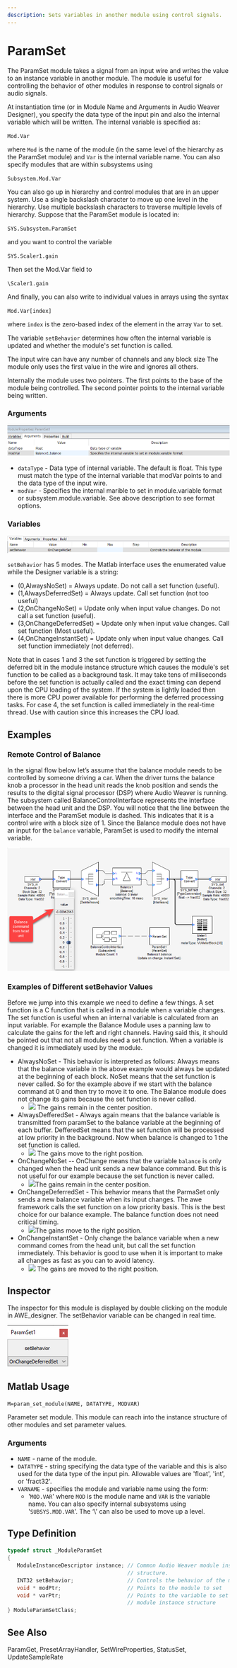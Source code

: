 ```yaml
---
description: Sets variables in another module using control signals.
---
```


# ParamSet

The ParamSet module takes a signal from an input wire and writes the value to an instance variable in another module. The module is useful for controlling the behavior of other modules in response to control signals or audio signals.

At instantiation time \(or in Module Name and Arguments in Audio Weaver Designer\), you specify the data type of the input pin and also the internal variable which will be written. The internal variable is specified as:

`Mod.Var`

where `Mod` is the name of the module \(in the same level of the hierarchy as the ParamSet module\) and `Var` is the internal variable name. You can also specify modules that are within subsystems using

`Subsystem.Mod.Var`

You can also go up in hierarchy and control modules that are in an upper system. Use a single backslash character to move up one level in the hierarchy. Use multiple backslash characters to traverse multiple levels of hierarchy. Suppose that the ParamSet module is located in:

`SYS.Subsystem.ParamSet`

and you want to control the variable

`SYS.Scaler1.gain`

Then set the Mod.Var field to

`\Scaler1.gain`

And finally, you can also write to individual values in arrays using the syntax

`Mod.Var[index]`

where `index` is the zero-based index of the element in the array `Var` to set.

The variable `setBehavior` determines how often the internal variable is updated and whether the module's set function is called.

The input wire can have any number of channels and any block size The module only uses the first value in the wire and ignores all others.

Internally the module uses two pointers. The first points to the base of the module being controlled. The second pointer points to the internal variable being written.

### Arguments

![](../../../.gitbook/assets/0%20%2835%29.png)

* `dataType` - Data type of internal variable. The default is float. This type must match the type of the internal variable that modVar points to and the data type of the input wire.
* `modVar` - Specifies the internal marible to set in module.variable format or subsystem.module.variable. See above description to see format options.

### Variables

![](../../../.gitbook/assets/1%20%2829%29.png)

`setBehavior` has 5 modes. The Matlab interface uses the enumerated value while the Designer variable is a string:

* \(0,AlwaysNoSet\) = Always update. Do not call a set function \(useful\).
* \(1,AlwaysDeferredSet\) = Always update. Call set function \(not too useful\)
* \(2,OnChangeNoSet\) = Update only when input value changes. Do not call a set function \(useful\).
* \(3,OnChangeDeferredSet\) = Update only when input value changes. Call set function \(Most useful\).
* \(4,OnChangeInstantSet\) = Update only when input value changes. Call set function immediately \(not deferred\).

Note that in cases 1 and 3 the set function is triggered by setting the deferred bit in the module instance structure which causes the module's set function to be called as a background task. It may take tens of milliseconds before the set function is actually called and the exact timing can depend upon the CPU loading of the system. If the system is lightly loaded then there is more CPU power available for performing the deferred processing tasks. For case 4, the set function is called immediately in the real-time thread. Use with caution since this increases the CPU load.

## Examples

### Remote Control of Balance

In the signal flow below let’s assume that the balance module needs to be controlled by someone driving a car. When the driver turns the balance knob a processor in the head unit reads the knob position and sends the results to the digital signal processor \(DSP\) where Audio Weaver is running. The subsystem called BalanceControlInterface represents the interface between the head unit and the DSP. You will notice that the line between the interface and the ParamSet module is dashed. This indicates that it is a control wire with a block size of 1. Since the Balance module does not have an input for the `balance` variable, ParamSet is used to modify the internal variable.

![](../../../.gitbook/assets/2%20%2833%29.png)

### Examples of Different setBehavior Values

Before we jump into this example we need to define a few things. A set function is a C function that is called in a module when a variable changes. The set function is useful when an internal variable is calculated from an input variable. For example the Balance Module uses a panning law to calculate the gains for the left and right channels. Having said this, it should be pointed out that not all modules need a set function. When a variable is changed it is immediately used by the module.

* AlwaysNoSet - This behavior is interpreted as follows: Always means that the balance variable in the above example would always be updated at the beginning of each block. NoSet means that the set function is never called.  So for the example above if we start with the balance command at 0 and then try to move it to one.  The Balance module does not change its gains because the set function is never called.
  * ![](https://lh5.googleusercontent.com/MZQQUrEhkyqGCJ1H-gpCY0Z3YcpYgqMAs8yKAA3xofGnDLRrFHLcSMWaUEyubsldl2o4YRfShz5wjVup1wZyFkTcgVG2z5DVJ_oM_ffOZnWgfexJRZ5V2grIPsPp_2lJ1avFrK42) The gains remain in the center position.
* AlwaysDefferedSet - Always again means that the balance variable is transmitted from paramSet to the balance variable at the beginning of each buffer.  DefferedSet means that the set function will be processed at low priority in the background. Now when balance is changed to 1 the set function is called.
  * ![](https://lh3.googleusercontent.com/c99trkiMcgx8M06zr35VTpvblFWY8iF7SFJgefAq_qM284tBsmsUdsG2mwulcE8VqhFh-UbzlZfCw1Ktd60fBZjhK07YjxSt1dGsaY8_gh-83_qDnW4EjPqBK6skfLhyAbkCC4as) The gains move to the right position.
* OnChangeNoSet -- OnChange means that the variable `balance` is only changed when the head unit sends a new balance command.  But this is not useful for our example because the set function is never called.
  * ![](https://lh5.googleusercontent.com/MZQQUrEhkyqGCJ1H-gpCY0Z3YcpYgqMAs8yKAA3xofGnDLRrFHLcSMWaUEyubsldl2o4YRfShz5wjVup1wZyFkTcgVG2z5DVJ_oM_ffOZnWgfexJRZ5V2grIPsPp_2lJ1avFrK42)The gains remain in the center position.
* OnChangeDeferredSet - This behavior means that the ParmaSet only sends a new balance variable when its input changes.  The awe framework calls the set function on a low priority basis. This is the best choice for our balance example.  The balance function does not need critical timing.
  * ![](https://lh3.googleusercontent.com/c99trkiMcgx8M06zr35VTpvblFWY8iF7SFJgefAq_qM284tBsmsUdsG2mwulcE8VqhFh-UbzlZfCw1Ktd60fBZjhK07YjxSt1dGsaY8_gh-83_qDnW4EjPqBK6skfLhyAbkCC4as)The gains move to the right position.
* OnChangeInstantSet - Only change the balance variable when a new command comes from the head unit, but call the set function immediately. This behavior is good to use when it is important to make all changes as fast as you can  to avoid latency.  
  * ![](https://lh3.googleusercontent.com/c99trkiMcgx8M06zr35VTpvblFWY8iF7SFJgefAq_qM284tBsmsUdsG2mwulcE8VqhFh-UbzlZfCw1Ktd60fBZjhK07YjxSt1dGsaY8_gh-83_qDnW4EjPqBK6skfLhyAbkCC4as) The gains are moved to the right position.  

## Inspector

The inspector for this module is displayed by double clicking on the module in AWE\_designer. The setBehavior variable can be changed in real time.

![](../../../.gitbook/assets/8%20%286%29.png)

## Matlab Usage

`M=param_set_module(NAME, DATATYPE, MODVAR)`

Parameter set module. This module can reach into the instance structure of other modules and set parameter values.

### Arguments

* `NAME` - name of the module.
* `DATATYPE` - string specifying the data type of the variable and this is also used for the data type of the input pin. Allowable values are 'float', 'int', or 'fract32'.
* `VARNAME` - specifies the module and variable name using the form:
  * '`MOD.VAR`' where `MOD` is the module name and `VAR` is the variable name. You can also specify internal subsystems using '`SUBSYS.MOD.VAR`'. The ‘\’ can also be used to move up a level.

## Type Definition

```cpp
typedef struct _ModuleParamSet
{
   ModuleInstanceDescriptor instance; // Common Audio Weaver module instance
                                      // structure.
   INT32 setBehavior;                 // Controls the behavior of the module
   void * modPtr;                     // Points to the module to set
   void * varPtr;                     // Points to the variable to set within the
                                      // module instance structure
} ModuleParamSetClass;
```

## See Also

ParamGet, PresetArrayHandler, SetWireProperties, StatusSet, UpdateSampleRate

